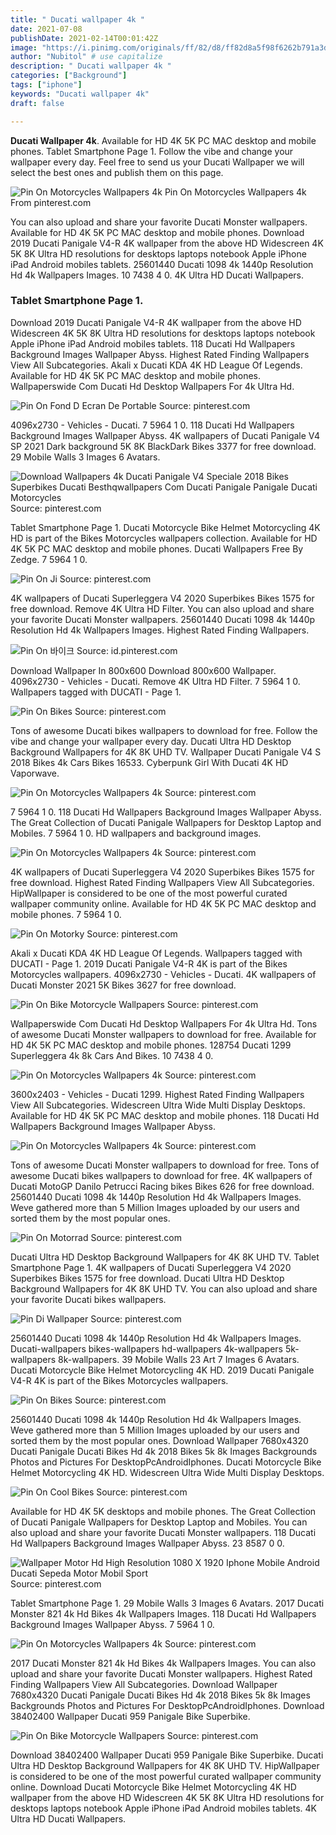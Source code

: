 ```yaml
---
title: " Ducati wallpaper 4k "
date: 2021-07-08
publishDate: 2021-02-14T00:01:42Z
image: "https://i.pinimg.com/originals/ff/82/d8/ff82d8a5f98f6262b791a3db1149f58c.jpg"
author: "Nubitol" # use capitalize
description: " Ducati wallpaper 4k "
categories: ["Background"]
tags: ["iphone"]
keywords: "Ducati wallpaper 4k"
draft: false

---
```



**Ducati Wallpaper 4k**. Available for HD 4K 5K PC MAC desktop and mobile phones. Tablet Smartphone Page 1. Follow the vibe and change your wallpaper every day. Feel free to send us your Ducati Wallpaper we will select the best ones and publish them on this page.

![Pin On Motorcycles Wallpapers 4k](https://i.pinimg.com/originals/4e/b0/a1/4eb0a19a6ef296ce4954e241e734d35a.jpg "Pin On Motorcycles Wallpapers 4k")
Pin On Motorcycles Wallpapers 4k From pinterest.com


You can also upload and share your favorite Ducati Monster wallpapers. Available for HD 4K 5K PC MAC desktop and mobile phones. Download 2019 Ducati Panigale V4-R 4K wallpaper from the above HD Widescreen 4K 5K 8K Ultra HD resolutions for desktops laptops notebook Apple iPhone iPad Android mobiles tablets. 25601440 Ducati 1098 4k 1440p Resolution Hd 4k Wallpapers Images. 10 7438 4 0. 4K Ultra HD Ducati Wallpapers.

### Tablet Smartphone Page 1.

Download 2019 Ducati Panigale V4-R 4K wallpaper from the above HD Widescreen 4K 5K 8K Ultra HD resolutions for desktops laptops notebook Apple iPhone iPad Android mobiles tablets. 118 Ducati Hd Wallpapers Background Images Wallpaper Abyss. Highest Rated Finding Wallpapers View All Subcategories. Akali x Ducati KDA 4K HD League Of Legends. Available for HD 4K 5K PC MAC desktop and mobile phones. Wallpaperswide Com Ducati Hd Desktop Wallpapers For 4k Ultra Hd.


![Pin On Fond D Ecran De Portable](https://i.pinimg.com/originals/2f/5b/2e/2f5b2e31aa7ddc0764791992b549994d.jpg "Pin On Fond D Ecran De Portable")
Source: pinterest.com

4096x2730 - Vehicles - Ducati. 7 5964 1 0. 118 Ducati Hd Wallpapers Background Images Wallpaper Abyss. 4K wallpapers of Ducati Panigale V4 SP 2021 Dark background 5K 8K BlackDark Bikes 3377 for free download. 29 Mobile Walls 3 Images 6 Avatars.

![Download Wallpapers 4k Ducati Panigale V4 Speciale 2018 Bikes Superbikes Ducati Besthqwallpapers Com Ducati Panigale Panigale Ducati Motorcycles](https://i.pinimg.com/originals/d2/aa/66/d2aa664974915106850bece1e6f2aa2e.png "Download Wallpapers 4k Ducati Panigale V4 Speciale 2018 Bikes Superbikes Ducati Besthqwallpapers Com Ducati Panigale Panigale Ducati Motorcycles")
Source: pinterest.com

Tablet Smartphone Page 1. Ducati Motorcycle Bike Helmet Motorcycling 4K HD is part of the Bikes Motorcycles wallpapers collection. Available for HD 4K 5K PC MAC desktop and mobile phones. Ducati Wallpapers Free By Zedge. 7 5964 1 0.

![Pin On Ji](https://i.pinimg.com/originals/e6/1a/f5/e61af5b92b788c2708f034c51d4c7f98.jpg "Pin On Ji")
Source: pinterest.com

4K wallpapers of Ducati Superleggera V4 2020 Superbikes Bikes 1575 for free download. Remove 4K Ultra HD Filter. You can also upload and share your favorite Ducati Monster wallpapers. 25601440 Ducati 1098 4k 1440p Resolution Hd 4k Wallpapers Images. Highest Rated Finding Wallpapers.

![Pin On 바이크](https://i.pinimg.com/originals/64/fb/b4/64fbb4466412681a194650d552f4dc7a.jpg "Pin On 바이크")
Source: id.pinterest.com

Download Wallpaper In 800x600 Download 800x600 Wallpaper. 4096x2730 - Vehicles - Ducati. Remove 4K Ultra HD Filter. 7 5964 1 0. Wallpapers tagged with DUCATI - Page 1.

![Pin On Bikes](https://i.pinimg.com/originals/b8/f5/86/b8f586e615ce37fb0564c158da0ac484.jpg "Pin On Bikes")
Source: pinterest.com

Tons of awesome Ducati bikes wallpapers to download for free. Follow the vibe and change your wallpaper every day. Ducati Ultra HD Desktop Background Wallpapers for 4K 8K UHD TV. Wallpaper Ducati Panigale V4 S 2018 Bikes 4k Cars Bikes 16533. Cyberpunk Girl With Ducati 4K HD Vaporwave.

![Pin On Motorcycles Wallpapers 4k](https://i.pinimg.com/originals/2a/c7/5f/2ac75f2880de5e8e4aad2bca323c70ea.jpg "Pin On Motorcycles Wallpapers 4k")
Source: pinterest.com

7 5964 1 0. 118 Ducati Hd Wallpapers Background Images Wallpaper Abyss. The Great Collection of Ducati Panigale Wallpapers for Desktop Laptop and Mobiles. 7 5964 1 0. HD wallpapers and background images.

![Pin On Motorcycles Wallpapers 4k](https://i.pinimg.com/originals/5b/93/5e/5b935e0de79dd574861cd35a3a993cfd.jpg "Pin On Motorcycles Wallpapers 4k")
Source: pinterest.com

4K wallpapers of Ducati Superleggera V4 2020 Superbikes Bikes 1575 for free download. Highest Rated Finding Wallpapers View All Subcategories. HipWallpaper is considered to be one of the most powerful curated wallpaper community online. Available for HD 4K 5K PC MAC desktop and mobile phones. 7 5964 1 0.

![Pin On Motorky](https://i.pinimg.com/originals/b8/8b/8d/b88b8d6282aabb33b1bf12ae737de2b6.jpg "Pin On Motorky")
Source: pinterest.com

Akali x Ducati KDA 4K HD League Of Legends. Wallpapers tagged with DUCATI - Page 1. 2019 Ducati Panigale V4-R 4K is part of the Bikes Motorcycles wallpapers. 4096x2730 - Vehicles - Ducati. 4K wallpapers of Ducati Monster 2021 5K Bikes 3627 for free download.

![Pin On Bike Motorcycle Wallpapers](https://i.pinimg.com/736x/be/15/96/be1596408b524a7162045755db48998e.jpg "Pin On Bike Motorcycle Wallpapers")
Source: pinterest.com

Wallpaperswide Com Ducati Hd Desktop Wallpapers For 4k Ultra Hd. Tons of awesome Ducati Monster wallpapers to download for free. Available for HD 4K 5K PC MAC desktop and mobile phones. 128754 Ducati 1299 Superleggera 4k 8k Cars And Bikes. 10 7438 4 0.

![Pin On Motorcycles Wallpapers 4k](https://i.pinimg.com/originals/4e/b0/a1/4eb0a19a6ef296ce4954e241e734d35a.jpg "Pin On Motorcycles Wallpapers 4k")
Source: pinterest.com

3600x2403 - Vehicles - Ducati 1299. Highest Rated Finding Wallpapers View All Subcategories. Widescreen Ultra Wide Multi Display Desktops. Available for HD 4K 5K PC MAC desktop and mobile phones. 118 Ducati Hd Wallpapers Background Images Wallpaper Abyss.

![Pin On Motorcycles Wallpapers 4k](https://i.pinimg.com/originals/46/3a/ba/463aba0abf3cdb74daad141f68e63a23.jpg "Pin On Motorcycles Wallpapers 4k")
Source: pinterest.com

Tons of awesome Ducati Monster wallpapers to download for free. Tons of awesome Ducati bikes wallpapers to download for free. 4K wallpapers of Ducati MotoGP Danilo Petrucci Racing bikes Bikes 626 for free download. 25601440 Ducati 1098 4k 1440p Resolution Hd 4k Wallpapers Images. Weve gathered more than 5 Million Images uploaded by our users and sorted them by the most popular ones.

![Pin On Motorrad](https://i.pinimg.com/originals/0f/41/32/0f413212e57566431b98125506c87e46.jpg "Pin On Motorrad")
Source: pinterest.com

Ducati Ultra HD Desktop Background Wallpapers for 4K 8K UHD TV. Tablet Smartphone Page 1. 4K wallpapers of Ducati Superleggera V4 2020 Superbikes Bikes 1575 for free download. Ducati Ultra HD Desktop Background Wallpapers for 4K 8K UHD TV. You can also upload and share your favorite Ducati bikes wallpapers.

![Pin Di Wallpaper](https://i.pinimg.com/originals/2f/85/08/2f850846941f4bf617aed1bea653e9a0.jpg "Pin Di Wallpaper")
Source: pinterest.com

25601440 Ducati 1098 4k 1440p Resolution Hd 4k Wallpapers Images. Ducati-wallpapers bikes-wallpapers hd-wallpapers 4k-wallpapers 5k-wallpapers 8k-wallpapers. 39 Mobile Walls 23 Art 7 Images 6 Avatars. Ducati Motorcycle Bike Helmet Motorcycling 4K HD. 2019 Ducati Panigale V4-R 4K is part of the Bikes Motorcycles wallpapers.

![Pin On Bikes](https://i.pinimg.com/originals/03/37/1c/03371c0aa86e6fb97ed5620073fa5d64.jpg "Pin On Bikes")
Source: pinterest.com

25601440 Ducati 1098 4k 1440p Resolution Hd 4k Wallpapers Images. Weve gathered more than 5 Million Images uploaded by our users and sorted them by the most popular ones. Download Wallpaper 7680x4320 Ducati Panigale Ducati Bikes Hd 4k 2018 Bikes 5k 8k Images Backgrounds Photos and Pictures For DesktopPcAndroidIphones. Ducati Motorcycle Bike Helmet Motorcycling 4K HD. Widescreen Ultra Wide Multi Display Desktops.

![Pin On Cool Bikes](https://i.pinimg.com/originals/9b/02/91/9b02910f1936bfe100383d90713a3abe.jpg "Pin On Cool Bikes")
Source: pinterest.com

Available for HD 4K 5K desktops and mobile phones. The Great Collection of Ducati Panigale Wallpapers for Desktop Laptop and Mobiles. You can also upload and share your favorite Ducati Monster wallpapers. 118 Ducati Hd Wallpapers Background Images Wallpaper Abyss. 23 8587 0 0.

![Wallpaper Motor Hd High Resolution 1080 X 1920 Iphone Mobile Android Ducati Sepeda Motor Mobil Sport](https://i.pinimg.com/originals/84/cc/2d/84cc2d80061debc499e209463e5963eb.jpg "Wallpaper Motor Hd High Resolution 1080 X 1920 Iphone Mobile Android Ducati Sepeda Motor Mobil Sport")
Source: pinterest.com

Tablet Smartphone Page 1. 29 Mobile Walls 3 Images 6 Avatars. 2017 Ducati Monster 821 4k Hd Bikes 4k Wallpapers Images. 118 Ducati Hd Wallpapers Background Images Wallpaper Abyss. 7 5964 1 0.

![Pin On Motorcycles Wallpapers 4k](https://i.pinimg.com/originals/32/cc/af/32ccaf18f42ef9cf7612add2d41770d2.jpg "Pin On Motorcycles Wallpapers 4k")
Source: pinterest.com

2017 Ducati Monster 821 4k Hd Bikes 4k Wallpapers Images. You can also upload and share your favorite Ducati Monster wallpapers. Highest Rated Finding Wallpapers View All Subcategories. Download Wallpaper 7680x4320 Ducati Panigale Ducati Bikes Hd 4k 2018 Bikes 5k 8k Images Backgrounds Photos and Pictures For DesktopPcAndroidIphones. Download 38402400 Wallpaper Ducati 959 Panigale Bike Superbike.

![Pin On Bike Motorcycle Wallpapers](https://i.pinimg.com/originals/ff/82/d8/ff82d8a5f98f6262b791a3db1149f58c.jpg "Pin On Bike Motorcycle Wallpapers")
Source: pinterest.com

Download 38402400 Wallpaper Ducati 959 Panigale Bike Superbike. Ducati Ultra HD Desktop Background Wallpapers for 4K 8K UHD TV. HipWallpaper is considered to be one of the most powerful curated wallpaper community online. Download Ducati Motorcycle Bike Helmet Motorcycling 4K HD wallpaper from the above HD Widescreen 4K 5K 8K Ultra HD resolutions for desktops laptops notebook Apple iPhone iPad Android mobiles tablets. 4K Ultra HD Ducati Wallpapers.

